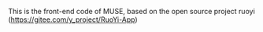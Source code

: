 This is the front-end code of MUSE, based on the open source project ruoyi (https://gitee.com/y_project/RuoYi-App)

